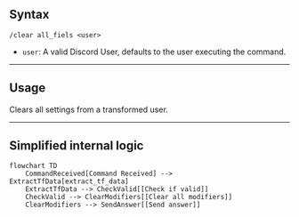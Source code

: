 ## Syntax
`/clear all_fiels <user>`

- `user`: A valid Discord User, defaults to the user executing the command.

---

## Usage
Clears all settings from a transformed user.

---

## Simplified internal logic
```mermaid
flowchart TD
    CommandReceived[Command Received] --> ExtractTfData[extract_tf_data]
    ExtractTfData --> CheckValid[[Check if valid]]
    CheckValid --> ClearModifiers[[Clear all modifiers]]
    ClearModifiers --> SendAnswer[[Send answer]]
```